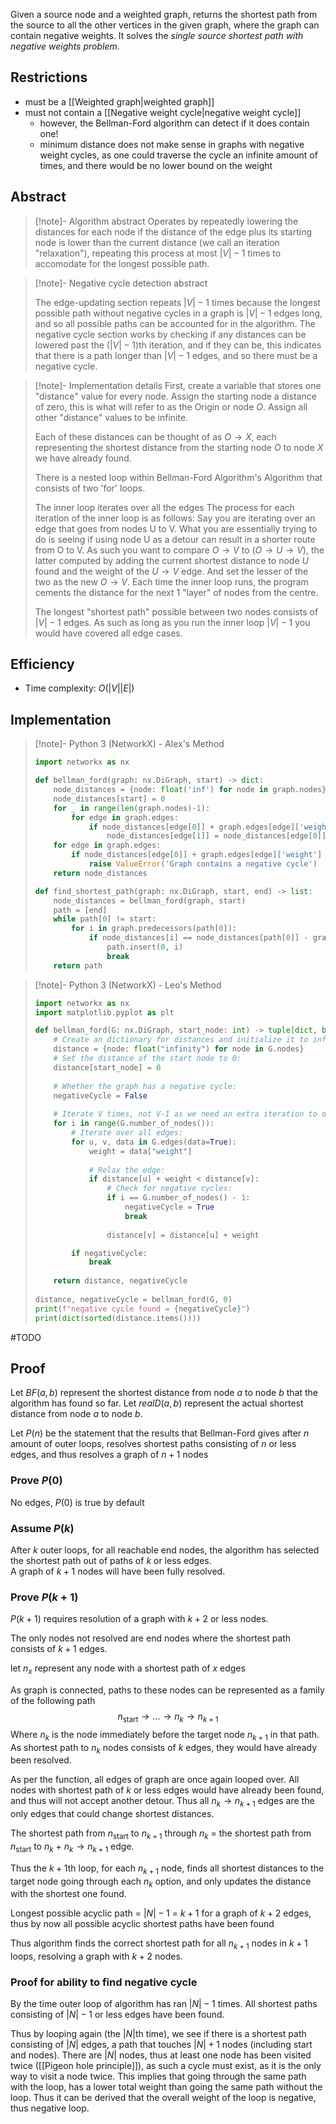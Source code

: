 Given a source node and a weighted graph, returns the shortest path from the source to all the other vertices in the given graph, where the graph can contain negative weights. It solves the *single source shortest path with negative weights problem*.
## Restrictions
- must be a [[Weighted graph|weighted graph]]
- must not contain a [[Negative weight cycle|negative weight cycle]]
	- however, the Bellman-Ford algorithm can detect if it does contain one!
	- minimum distance does not make sense in graphs with negative weight cycles, as one could traverse the cycle an infinite amount of times, and there would be no lower bound on the weight
## Abstract
> [!note]- Algorithm abstract
> Operates by repeatedly lowering the distances for each node if the distance of the edge plus its starting node is lower than the current distance (we call an iteration "relaxation"), repeating this process at most $|V|-1$ times to accomodate for the longest possible path.

> [!note]- Negative cycle detection abstract
> 
> The edge-updating section repeats $|V|-1$ times because the longest possible path without negative cycles in a graph is $|V|-1$ edges long, and so all possible paths can be accounted for in the algorithm. The negative cycle section works by checking if any distances can be lowered past the ($|V|-1$)th iteration, and if they can be, this indicates that there is a path longer than $|V|-1$ edges, and so there must be a negative cycle.

> [!note]- Implementation details
> First, create a variable that stores one "distance" value for every node. Assign the starting node a distance of zero, this is what will refer to as the Origin or node $O$. Assign all other "distance" values to be infinite.
> 
> Each of these distances can be thought of as $O\to X$, each representing the shortest distance from the starting node $O$ to node $X$ we have already found.
> 
> There is a nested loop within Bellman-Ford Algorithm's Algorithm that consists of two 'for' loops.
> 
> The inner loop iterates over all the edges
> The process for each iteration of the inner loop is as follows: 
> Say you are iterating over an edge that goes from nodes U to V. What you are essentially trying to do is seeing if using node U as a detour can result in a shorter route from O to V.
> As such you want to compare  $O\to V$ to $(O\to U\to V)$, the latter computed by adding the current shortest distance to node $U$ found and the weight of the $U \to V$ edge. And set the lesser of the two as the new $O\to V$.
> Each time the inner loop runs, the program cements the distance for the next 1 "layer" of nodes from the centre.
> 
> The longest "shortest path" possible between two nodes consists of $|V|-1$ edges. As such as long as you run the inner loop $|V|-1$ you would have covered all edge cases.
> 
## Efficiency
- Time complexity: $O(|V||E|)$
## Implementation
> [!note]- Python 3 (NetworkX) - Alex's Method
> ```python
> import networkx as nx
> 
> def bellman_ford(graph: nx.DiGraph, start) -> dict:
>     node_distances = {node: float('inf') for node in graph.nodes}
>     node_distances[start] = 0
>     for _ in range(len(graph.nodes)-1):
>         for edge in graph.edges:
>             if node_distances[edge[0]] + graph.edges[edge]['weight'] < node_distances[edge[1]]:
>                 node_distances[edge[1]] = node_distances[edge[0]] + graph.edges[edge]['weight']
>     for edge in graph.edges:
>         if node_distances[edge[0]] + graph.edges[edge]['weight'] < node_distances[edge[1]]:
>             raise ValueError('Graph contains a negative cycle')
>     return node_distances
> 
> def find_shortest_path(graph: nx.DiGraph, start, end) -> list:
>     node_distances = bellman_ford(graph, start)
>     path = [end]
>     while path[0] != start:
>         for i in graph.predecessors(path[0]):
>             if node_distances[i] == node_distances[path[0]] - graph.edges[i,path[0]]['weight']:
>                 path.insert(0, i)
>                 break
>     return path
> ```

> [!note]- Python 3 (NetworkX) - Leo's Method
> ```python
> import networkx as nx
> import matplotlib.pyplot as plt
> 
> def bellman_ford(G: nx.DiGraph, start_node: int) -> tuple[dict, bool]:
>     # Create an dictionary for distances and initialize it to infinity for all nodes:
>     distance = {node: float("infinity") for node in G.nodes}
>     # Set the distance of the start node to 0:
>     distance[start_node] = 0
>     
>     # Whether the graph has a negative cycle:
>     negativeCycle = False
>     
>     # Iterate V times, not V-1 as we need an extra iteration to detect negative cycles:
>     for i in range(G.number_of_nodes()):
>         # Iterate over all edges:
>         for u, v, data in G.edges(data=True):
>             weight = data["weight"]
>             
>             # Relax the edge:
>             if distance[u] + weight < distance[v]:
>                 # Check for negative cycles:
>                 if i == G.number_of_nodes() - 1:
>                     negativeCycle = True
>                     break
>                 
>                 distance[v] = distance[u] + weight
> 
>         if negativeCycle:
>             break
>         
>     return distance, negativeCycle
>     
> distance, negativeCycle = bellman_ford(G, 0)
> print(f"negative cycle found = {negativeCycle}")
> print(dict(sorted(distance.items())))
> ```



#TODO
## Proof

Let $BF(a,b)$ represent the shortest distance from node $a$ to node $b$ that the algorithm has found so far.
Let $realD(a,b)$ represent the actual shortest distance from node $a$ to node $b$.

Let $P(n)$ be the statement that the results that Bellman-Ford gives after $n$ amount of outer loops, resolves shortest paths consisting of $n$ or less edges, and thus resolves a graph of $n+1$  nodes



### Prove $P(0)$
No edges, $P(0)$ is true by default
### Assume $P(k)$

After $k$ outer loops, for all reachable end nodes, the algorithm has selected the shortest path out of paths of $k$ or less edges.  
A graph of $k+1$  nodes will have been fully resolved. 


### Prove $P(k+1)$

$P(k+1)$ requires resolution of a graph with $k+2$ or less nodes.

The only nodes not resolved are end nodes where the shortest path consists of $k+1$ edges.

let $n_x$ represent any node with a shortest path of $x$ edges

As graph is connected, paths to these nodes can be represented as a family of the following path
$$n_{\text{start}} \to
\dots \to n_{k} \to n_{k+1}
$$
Where $n_{k}$ is the node immediately before the target node $n_{k+1}$ in that path.
As shortest path to $n_k$ nodes consists of $k$ edges, they would have already been resolved.

As per the function, all edges of graph are once again looped over. 
All nodes with shortest path of $k$ or less edges would have already been found, and thus will not accept another detour.
Thus all $n_k \to n_{k+1}$ edges are the only edges that could change shortest distances.

The shortest path from $n_{\text{start}}$ to $n_{k+1}$ through $n_k$ = the shortest path from  $n_{\text{start}}$ to $n_{k}$  + $n_k \to n_{k+1}$ edge.

Thus the $k+1$th loop, for each $n_{k+1}$ node, finds all shortest distances to the target node going through each $n_k$ option, and only updates the distance with the shortest one found.

Longest possible acyclic path = $|N|-1$ = $k+1$  for a graph of $k+2$ edges, thus by now all possible acyclic shortest paths have been found 

Thus algorithm finds the correct shortest path for all $n_{k+1}$ nodes in $k+1$ loops, resolving a graph with $k+2$ nodes.






### Proof for ability to find negative cycle

By the time outer loop of algorithm has ran $|N|-1$ times. All shortest paths consisting of $|N|-1$ or less edges have been found.

Thus by looping again (the $|N|$th time), we see if there is a shortest path consisting of $|N|$ edges, a path that touches $|N|+1$ nodes (including start and nodes).
There are $|N|$ nodes, thus at least one node has been visited twice ([[Pigeon hole principle]]), as such a cycle must exist, as it is the only way to visit a node twice.
This implies that going through the same path with the loop, has a lower total weight than going the same path without the loop.
Thus it can be derived that the overall weight of the loop is negative, thus negative loop.


